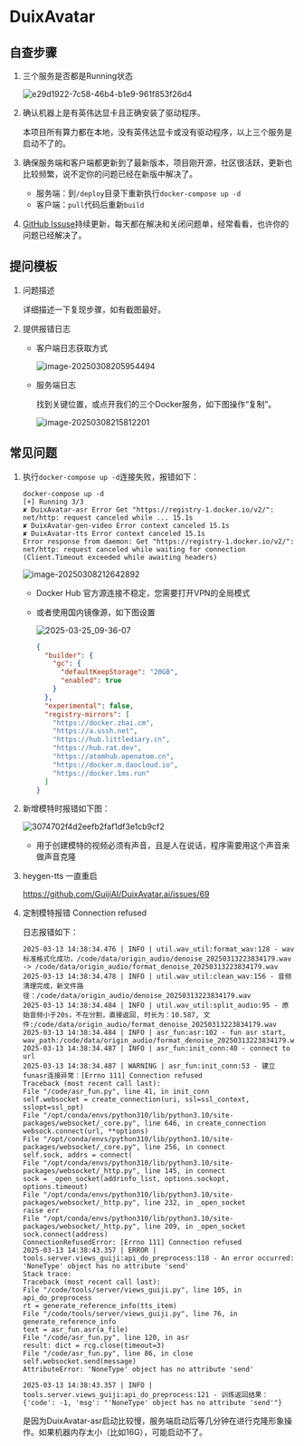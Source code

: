 # DuixAvatar

## 自查步骤

1. 三个服务是否都是Running状态

   ![e29d1922-7c58-46b4-b1e9-961f853f26d4](常见问题.assets/e29d1922-7c58-46b4-b1e9-961f853f26d4.png)

2. 确认机器上是有英伟达显卡且正确安装了驱动程序。

   本项目所有算力都在本地，没有英伟达显卡或没有驱动程序，以上三个服务是启动不了的。

3. 确保服务端和客户端都更新到了最新版本，项目刚开源，社区很活跃，更新也比较频繁，说不定你的问题已经在新版中解决了。

   - 服务端：到`/deploy`目录下重新执行`docker-compose up -d`
   - 客户端：`pull`代码后重新`build`

4. [GitHub Issuse](https://github.com/GuijiAI/DuixAvatar.ai/issues)持续更新，每天都在解决和关闭问题单，经常看看，也许你的问题已经解决了。

## 提问模板

1. 问题描述

   详细描述一下复现步骤，如有截图最好。

2. 提供报错日志

   - 客户端日志获取方式

     ![image-20250308205954494](常见问题.assets/image-20250308205954494.png)

   - 服务端日志

     找到关键位置，或点开我们的三个Docker服务，如下图操作“复制”。

     ![image-20250308215812201](常见问题.assets/image-20250308215812201.jpg)

## 常见问题

1. 执行`docker-compose up -d`连接失败，报错如下：
    ```shell
    docker-compose up -d
    [+] Running 3/3
    ✘ DuixAvatar-asr Error Get "https://registry-1.docker.io/v2/": net/http: request canceled while ... 15.1s
    ✘ DuixAvatar-gen-video Error context canceled 15.1s
    ✘ DuixAvatar-tts Error context canceled 15.1s
    Error response from daemon: Get "https://registry-1.docker.io/v2/": net/http: request canceled while waiting for connection (Client.Timeout exceeded while awaiting headers)
    ```

    ![image-20250308212642892](常见问题.assets/image-20250308212642892.png)

   - Docker Hub 官方源连接不稳定，您需要打开VPN的全局模式

   - 或者使用国内镜像源，如下图设置

     ![2025-03-25_09-36-07](./常见问题.assets/2025-03-25_09-36-07.jpg)
      ```json
      {
        "builder": {
          "gc": {
            "defaultKeepStorage": "20GB",
            "enabled": true
          }
        },
        "experimental": false,
        "registry-mirrors": [
          "https://docker.zhai.cm",
          "https://a.ussh.net",
          "https://hub.littlediary.cn",
          "https://hub.rat.dev",
          "https://atomhub.openatom.cn",
          "https://docker.m.daocloud.io",
          "https://docker.1ms.run"
        ]
      }
      ```

2. 新增模特时报错如下图：

    ![3074702f4d2eefb2faf1df3e1cb9cf2](常见问题.assets/3074702f4d2eefb2faf1df3e1cb9cf2.png)

    - 用于创建模特的视频必须有声音，且是人在说话，程序需要用这个声音来做声音克隆

3. heygen-tts 一直重启

    https://github.com/GuijiAI/DuixAvatar.ai/issues/69

4. 定制模特报错 Connection refused

    日志报错如下：
    ```shell
    2025-03-13 14:38:34.476 | INFO | util.wav_util:format_wav:128 - wav标准格式化成功，/code/data/origin_audio/denoise_20250313223834179.wav -> /code/data/origin_audio/format_denoise_20250313223834179.wav
    2025-03-13 14:38:34.478 | INFO | util.wav_util:clean_wav:156 - 音频清理完成，新文件路径：/code/data/origin_audio/denoise_20250313223834179.wav
    2025-03-13 14:38:34.484 | INFO | util.wav_util:split_audio:95 - 原始音频小于20s，不在分割，直接返回, 时长为：10.587, 文件:/code/data/origin_audio/format_denoise_20250313223834179.wav
    2025-03-13 14:38:34.484 | INFO | asr_fun:asr:102 - fun asr start, wav_path:/code/data/origin_audio/format_denoise_20250313223834179.wav
    2025-03-13 14:38:34.487 | INFO | asr_fun:init_conn:40 - connect to url
    2025-03-13 14:38:34.487 | WARNING | asr_fun:init_conn:53 - 建立funasr连接异常：[Errno 111] Connection refused
    Traceback (most recent call last):
    File "/code/asr_fun.py", line 41, in init_conn
    self.websocket = create_connection(uri, ssl=ssl_context, sslopt=ssl_opt)
    File "/opt/conda/envs/python310/lib/python3.10/site-packages/websocket/_core.py", line 646, in create_connection
    websock.connect(url, **options)
    File "/opt/conda/envs/python310/lib/python3.10/site-packages/websocket/_core.py", line 256, in connect
    self.sock, addrs = connect(
    File "/opt/conda/envs/python310/lib/python3.10/site-packages/websocket/_http.py", line 145, in connect
    sock = _open_socket(addrinfo_list, options.sockopt, options.timeout)
    File "/opt/conda/envs/python310/lib/python3.10/site-packages/websocket/_http.py", line 232, in _open_socket
    raise err
    File "/opt/conda/envs/python310/lib/python3.10/site-packages/websocket/_http.py", line 209, in _open_socket
    sock.connect(address)
    ConnectionRefusedError: [Errno 111] Connection refused
    2025-03-13 14:38:43.357 | ERROR | tools.server.views_guiji:api_do_preprocess:118 - An error occurred: 'NoneType' object has no attribute 'send'
    Stack trace:
    Traceback (most recent call last):
    File "/code/tools/server/views_guiji.py", line 105, in api_do_preprocess
    rt = generate_reference_info(tts_item)
    File "/code/tools/server/views_guiji.py", line 76, in generate_reference_info
    text = asr_fun.asr(a_file)
    File "/code/asr_fun.py", line 120, in asr
    result: dict = rcg.close(timeout=3)
    File "/code/asr_fun.py", line 86, in close
    self.websocket.send(message)
    AttributeError: 'NoneType' object has no attribute 'send'

    2025-03-13 14:38:43.357 | INFO | tools.server.views_guiji:api_do_preprocess:121 - 训练返回结果：{'code': -1, 'msg': "'NoneType' object has no attribute 'send'"}
    ```

    是因为DuixAvatar-asr启动比较慢，服务端启动后等几分钟在进行克隆形象操作。如果机器内存太小（比如16G），可能启动不了。
